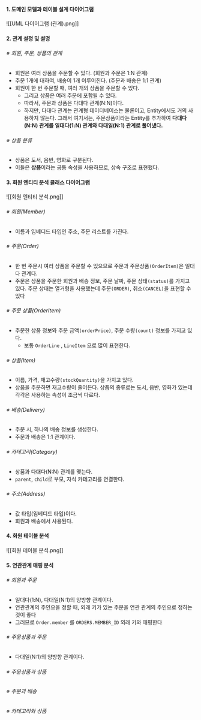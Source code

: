 
#### 1. 도메인 모델과 테이블 설계 다이어그램

![[UML 다이어그램 (관계).png]]

#### 2. 관계 설정 및 설명

###### ※ 회원, 주문, 상품의 관계
- 회원은 여러 상품을 주문할 수 있다. (회원과 주문은 1:N 관계)
- 주문 1개에 대하여, 배송이 1개 이루어진다. (주문과 배송은 1:1 관계)
- 회원이 한 번 주문할 때, 여러 개의 상품을 주문할 수 있다. 
	 - 그리고 상품은 여러 주문에 포함될 수 있다.
	 - 따라서, 주문과 상품은 다대다 관계(N:N)이다.
	 - 하지만, 다대다 관계는 관계형 데이터베이스는 물론이고, Entity에서도 거의 사용하지 않는다. 그래서 여기서는, 주문상품이라는 Entity를 추가하여 **다대다(N:N) 관계를 일대다(1:N) 관계와 다대일(N:1) 관계로 풀어냈다.**

###### ※ 상품 분류
- 상품은 도서, 음반, 영화로 구분된다.
- 이들은 **상품**이라는 공통 속성을 사용하므로, 상속 구조로 표현했다.


#### 3. 회원 엔티티 분석 클래스 다이어그램
![[회원 엔티티 분석.png]]

###### ※ 회원(Member)
- 이름과 임베디드 타입인 주소, 주문 리스트를 가진다.
###### ※ 주문(Order)
- 한 번 주문시 여러 상품을 주문할 수 있으므로 주문과 주문상품`(OrderItem)`은 일대다 관계다. 
- 주문은 상품을 주문한 회원과 배송 정보, 주문 날짜, 주문 상태`(status)`를 가지고 있다. 주문 상태는 열거형을 사용했는데 주문`(ORDER)`, 취소`(CANCEL)`을 표현할 수 있다
###### ※ 주문 상품(OrderItem)
- 주문한 상품 정보와 주문 금액`(orderPrice)`, 주문 수량`(count)` 정보를 가지고 있다. 
	- 보통 `OrderLine` , `LineItem` 으로 많이 표현한다.
###### ※ 상품(Item)
- 이름, 가격, 재고수량`(stockQuantity)`을 가지고 있다.
- 상품을 주문하면 재고수량이 줄어든다. 상품의 종류로는 도서, 음반, 영화가 있는데 각각은 사용하는 속성이 조금씩 다르다.
###### ※ 배송(Delivery)
- 주문 시, 하나의 배송 정보를 생성한다.
- 주문과 배송은 1:1 관계이다.
###### ※ 카테고리(Category)
- 상품과 다대다(N:N) 관계를 맺는다.
- `parent`, `child`로 부모, 자식 카테고리를 연결한다.
###### ※ 주소(Address)
- 값 타입(임베디드 타입)이다.
- 회원과 배송에서 사용된다.


#### 4. 회원 테이블 분석
![[회원 테이블 분석.png]]


#### 5. 연관관계 매핑 분석

###### ※ 회원과 주문
- 일대다(1:N), 다대일(N:1)의 양방향 관계이다.
- 연관관계의 주인으을 정할 때, 외래 키가 있는 주문을 연관 관계의 주인으로 정하는 것이 좋다
- 그러므로 `Order.member` 를 `ORDERS.MEMBER_ID` 외래 키와 매핑한다
###### ※ 주문상품과 주문
- 다대일(N:1)의 양방향 관계이다.

###### ※ 주문상품과 상품

###### ※ 주문과 배송

###### ※ 카테고리와 상품
